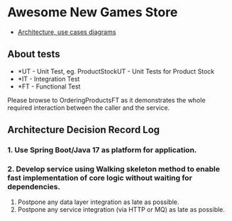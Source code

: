# Awesome New Games Store

- [Architecture, use cases diagrams](https://lucid.app/documents/embedded/96433f6b-1c33-42f8-83c4-fd91e4b9bf1d?invitationId=inv_89fc0898-9909-44bb-8504-364d9ff65afe#)


## About tests

 - *UT - Unit Test, eg. ProductStockUT - Unit Tests for Product Stock
 - *IT - Integration Test
 - *FT - Functional Test

Please browse to OrderingProductsFT as it demonstrates the whole required interaction between the caller and the service.

## Architecture Decision Record Log

### 1. Use Spring Boot/Java 17 as platform for application.
### 2. Develop service using Walking skeleton method to enable fast implementation of core logic without waiting for dependencies. 
1. Postpone any data layer integration as late as possible.
2. Postpone any service integration (via HTTP or MQ) as late as possible.

